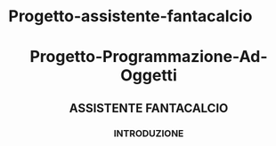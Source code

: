 # Progetto-assistente-fantacalcio
<div align="center">
  
# Progetto-Programmazione-Ad-Oggetti
## ASSISTENTE FANTACALCIO
</div>

<div align="center">

### INTRODUZIONE
  
<div/>
